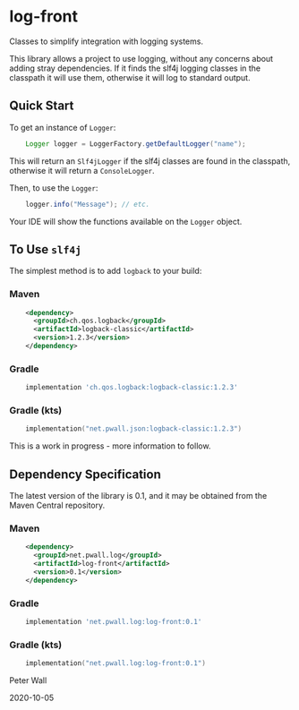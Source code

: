 # log-front

Classes to simplify integration with logging systems.

This library allows a project to use logging, without any concerns about adding stray dependencies.
If it finds the slf4j logging classes in the classpath it will use them, otherwise it will log to standard output.

## Quick Start

To get an instance of `Logger`:
```java
    Logger logger = LoggerFactory.getDefaultLogger("name");
```

This will return an `Slf4jLogger` if the slf4j classes are found in the classpath, otherwise it will return a
`ConsoleLogger`.

Then, to use the `Logger`:
```java
    logger.info("Message"); // etc.
```

Your IDE will show the functions available on the `Logger` object.

## To Use `slf4j`

The simplest method is to add `logback` to your build:

### Maven
```xml
    <dependency>
      <groupId>ch.qos.logback</groupId>
      <artifactId>logback-classic</artifactId>
      <version>1.2.3</version>
    </dependency>
```
### Gradle
```groovy
    implementation 'ch.qos.logback:logback-classic:1.2.3'
```
### Gradle (kts)
```kotlin
    implementation("net.pwall.json:logback-classic:1.2.3")
```

This is a work in progress - more information to follow.

## Dependency Specification

The latest version of the library is 0.1, and it may be obtained from the Maven Central repository.

### Maven
```xml
    <dependency>
      <groupId>net.pwall.log</groupId>
      <artifactId>log-front</artifactId>
      <version>0.1</version>
    </dependency>
```
### Gradle
```groovy
    implementation 'net.pwall.log:log-front:0.1'
```
### Gradle (kts)
```kotlin
    implementation("net.pwall.log:log-front:0.1")
```

Peter Wall

2020-10-05
